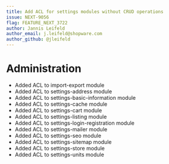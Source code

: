 ```yaml
---
title: Add ACL for settings modules without CRUD operations
issue: NEXT-9056
flag: FEATURE_NEXT_3722
author: Jannis Leifeld
author_email: j.leifeld@shopware.com 
author_github: @jleifeld
---
```

# Administration
* Added ACL to import-export module
* Added ACL to settings-address module
* Added ACL to settings-basic-information module
* Added ACL to settings-cache module
* Added ACL to settings-cart module
* Added ACL to settings-listing module
* Added ACL to settings-login-registration module
* Added ACL to settings-mailer module
* Added ACL to settings-seo module
* Added ACL to settings-sitemap module
* Added ACL to settings-store module
* Added ACL to settings-units module
